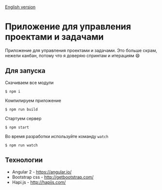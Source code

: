 [English version](https://github.com/artemdemo/pm-app/blob/master/readme.md)

# Приложение для управления проектами и задачами

Приложение для управления проектами и задачами. Это больше скрам, нежели канбан,
потому что я доверяю спринтам и итерациям :smile:

## Для запуска

Скачиваем все модули

```
$ npm i
```

Компилируем приложение

```
$ npm run build
```

Стартуем сервер

```
$ npm start
```

Во время разработки используйте команду `watch`

```
$ npm run watch
```

## Технологии

* Angular 2 - https://angular.io/
* Bootstrap css - http://getbootstrap.com/
* Hapi.js - http://hapijs.com/
